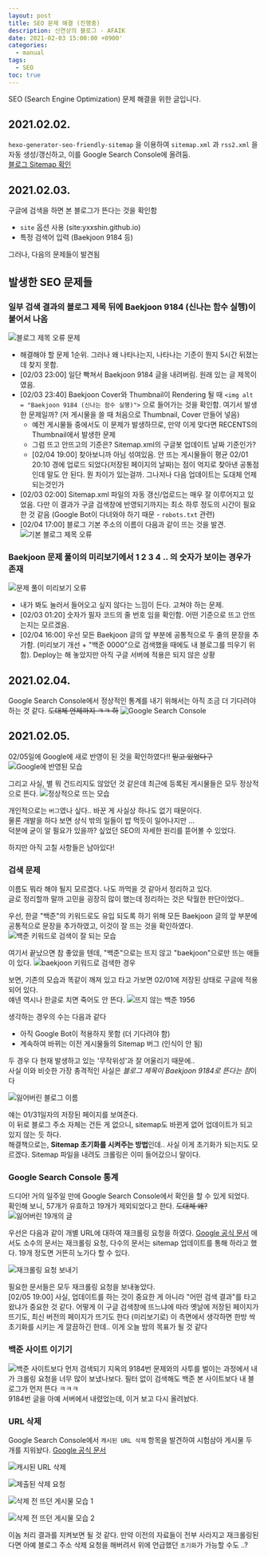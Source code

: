 ```yaml
---
layout: post
title: SEO 문제 해결 (진행중)
description: 신연상의 블로그 - AFAIK
date: 2021-02-03 15:00:00 +0900'
categories:
  - manual
tags:
  - SEO
toc: true
---
```


SEO (Search Engine Optimization) 문제 해결을 위한 글입니다.

<!-- more -->

## 2021.02.02.
`hexo-generator-seo-friendly-sitemap` 을 이용하여 `sitemap.xml` 과 `rss2.xml` 을 자동 생성/갱신하고, 이를 Google Search Console에 올려둠.  
[블로그 Sitemap 확인](http://yxxshin.github.io/sitemap.xml)

## 2021.02.03.
구글에 검색을 하면 본 블로그가 뜬다는 것을 확인함
- `site` 옵션 사용 (site:yxxshin.github.io)
- 특정 검색어 입력 (Baekjoon 9184 등)

그러나, 다음의 문제들이 발견됨

## 발생한 SEO 문제들
### **일부 검색 결과의 블로그 제목 뒤에 Baekjoon 9184 (신나는 함수 실행)이 붙어서 나옴**
![블로그 제목 오류 문제](https://imgur.com/TThXsOh.png)
- 해결해야 할 문제 1순위. 그러나 왜 나타나는지, 나타나는 기준이 뭔지 5시간 뒤졌는데 찾지 못함.
- [02/03 23:00] 일단 빡쳐서 Baekjoon 9184 글을 내려버림. 원래 있는 글 제목이였음. 
- [02/03 23:40] Baekjoon Cover와 Thumbnail이 Rendering 될 때 `<img alt = "Baekjoon 9184 (신나는 함수 실행)">` 으로 들어가는 것을 확인함. 여기서 발생한 문제일까? (저 게시물을 쓸 때 처음으로 Thumbnail, Cover 만들어 넣음)
  - 예전 게시물들 중에서도 이 문제가 발생하므로, 만약 이게 맞다면 RECENTS의 Thumbnail에서 발생한 문제
  - 그럼 뜨고 안뜨고의 기준은? Sitemap.xml의 구글봇 업데이트 날짜 기준인가?
  - [02/04 19:00] 찾아보니까 아님 섞여있음. 안 뜨는 게시물들이 평균 02/01 20:10 경에 업로드 되었다(저장된 페이지의 날짜)는 점이 억지로 찾아낸 공통점인데 말도 안 된다. 뭔 차이가 있는걸까. 그나저나 다음 업데이트는 도대체 언제 되는것인가
- [02/03 02:00] Sitemap.xml 파일의 자동 갱신/업로드는 매우 잘 이루어지고 있었음. 다만 이 결과가 구글 검색창에 반영되기까지는 최소 하루 정도의 시간이 필요한 것 같음 (Google Bot이 다녀와야 하기 때문 - `robots.txt` 관련)
- [02/04 17:00] 블로그 기본 주소의 이름이 다음과 같이 뜨는 것을 발견.
  ![기본 블로그 제목 오류](https://imgur.com/6NjF5Pi.png)

### **Baekjoon 문제 풀이의 미리보기에서 1 2 3 4 .. 의 숫자가 보이는 경우가 존재**
![문제 풀이 미리보기 오류](https://imgur.com/GWq45RH.png)
- 내가 봐도 눌러서 들어오고 싶지 않다는 느낌이 든다. 고쳐야 하는 문제.
- [02/03 01:20] 숫자가 필자 코드의 줄 번호 임을 확인함. 어떤 기준으로 뜨고 안뜨는지는 모르겠음.
- [02/04 16:00] 우선 모든 Baekjoon 글의 앞 부분에 공통적으로 두 줄의 문장을 추가함. (미리보기 개선 + "백준 0000"으로 검색했을 때에도 내 블로그를 띄우기 위함). Deploy는 해 놓았지만 아직 구글 서버에 적용은 되지 않은 상황

## 2021.02.04.  
Google Search Console에서 정상적인 통계를 내기 위해서는 아직 조금 더 기다려야 하는 것 같다. ~~도대체 언제까지 ㅋㅋ 하~~
![Google Search Console](https://imgur.com/nd91dDO.png)


## 2021.02.05.
02/05일에 Google에 새로 반영이 된 것을 확인하였다!! ~~믿고 있었다구~~
![Google에 반영된 모습](https://imgur.com/xyYuBLH.png)

그리고 사실, 별 뭐 건드리지도 않았던 것 같은데 최근에 등록된 게시물들은 모두 정상적으로 뜬다.
![정상적으로 뜨는 모습](https://imgur.com/q5Og4MC.png)

개인적으로는 `버그`였나 싶다.. 바꾼 게 사실상 하나도 없기 때문이다.  
물론 개발을 하다 보면 상식 밖의 일들이 밥 먹듯이 일어나지만 ...  
덕분에 굳이 알 필요가 있을까? 싶었던 SEO의 자세한 원리를 뜯어볼 수 있었다. 

하지만 아직 고칠 사항들은 남아있다! 

### **검색 문제**
이름도 뭐라 해야 될지 모르겠다. 나도 까먹을 것 같아서 정리하고 있다.  
글로 정리할까 말까 고민을 굉장히 많이 했는데 정리하는 것은 탁월한 판단이었다.. 

우선, 한글 "백준"의 키워드로도 유입 되도록 하기 위해 모든 Baekjoon 글의 앞 부분에 공통적으로 문장을 추가하였고, 이것이 잘 뜨는 것을 확인하였다.
![백준 키워드로 검색이 잘 되는 모습](https://imgur.com/miGpDzv.png)

여기서 끝났으면 참 좋았을 텐데, "백준"으로는 뜨지 않고 "baekjoon"으로만 뜨는 애들이 있다.
![baekjoon 키워드로 검색한 경우](https://imgur.com/gb1mnLZ.png)

보면, 기존의 모습과 똑같이 깨져 있고 타고 가보면 02/01에 저장된 상태로 구글에 적용되어 있다.  
얘넨 역시나 한글로 치면 죽어도 안 뜬다.
![뜨지 않는 백준 1956](https://imgur.com/G1pbz0j.png)

생각하는 경우의 수는 다음과 같다
- 아직 Google Bot이 적용하지 못함 (더 기다려야 함)
- 계속하여 바뀌는 이전 게시물들의 Sitemap 버그 (인식이 안 됨)

두 경우 다 현재 발생하고 있는 '무작위성'과 잘 어울리기 때문에..  
사실 이와 비슷한 가장 충격적인 사실은 *블로그 제목이 Baekjoon 9184로 뜬다는 점*이다

![잃어버린 블로그 이름](https://imgur.com/O0kvZsf.png)

얘는 01/31일자의 저장된 페이지를 보여준다.  
이 뒤로 블로그 주소 자체는 건든 게 없으니, sitemap도 바뀐게 없어 업데이트가 되고 있지 않는 듯 하다.  
해결책으로는, **Sitemap 초기화를 시켜주는 방법**인데.. 사실 이게 초기화가 되는지도 모르겠다. Sitemap 파일을 내려도 크롤링은 이미 들어갔으니 말이다.

### Google Search Console 통계
드디어! 거의 일주일 만에 Google Search Console에서 확인을 할 수 있게 되었다.  
확인해 보니, 57개가 유효하고 19개가 제외되었다고 한다. ~~도대체 왜?~~
![잃어버린 19개의 글](https://imgur.com/ahTIicQ.png)

우선은 다음과 같이 개별 URL에 대하여 재크롤링 요청을 하였다. [Google 공식 문서](https://developers.google.com/search/docs/advanced/crawling/ask-google-to-recrawl?visit_id=637481166068099878-144029744&rd=1) 에서도 소수의 문서는 재크롤링 요청, 다수의 문서는 sitemap 업데이트를 통해 하라고 했다. 19개 정도면 거뜬히 노가다 할 수 있다.

![재크롤링 요청 보내기](https://imgur.com/6T67NWa.png)

필요한 문서들은 모두 재크롤링 요청을 보내놓았다.  
[02/05 19:00] 사실, 업데이트를 하는 것이 중요한 게 아니라 "어떤 검색 결과"를 타고 왔냐가 중요한 것 같다. 어떻게 이 구글 검색창에 뜨느냐에 따라 옛날에 저장된 페이지가 뜨기도, 최신 버전의 페이지가 뜨기도 한다 (미리보기로) 이 측면에서 생각하면 한방 싹 초기화를 시키는 게 깔끔하긴 한데.. 이게 오늘 밤의 목표가 될 것 같다

### 백준 사이트 이기기
![백준 사이트보다 먼저 검색되기](https://imgur.com/EWBJ9D4.png)
지옥의 9184번 문제와의 사투를 벌이는 과정에서 내가 크롤링 요청을 너무 많이 보냈나보다. 필터 없이 검색해도 백준 본 사이트보다 내 블로그가 먼저 뜬다 ㅋㅋㅋ  
9184번 글을 아예 서버에서 내렸었는데, 이거 보고 다시 올려놨다.

### URL 삭제
Google Search Console에서 `캐시된 URL 삭제` 항목을 발견하여 시험삼아 게시물 두 개를 지워놨다. [Google 공식 문서](https://support.google.com/webmasters/answer/9689846#clear_cache_request)

![캐시된 URL 삭제](https://imgur.com/58ZLX2q.png)

![제출된 삭제 요청](https://imgur.com/UldYxdX.png)

![삭제 전 뜨던 게시물 모습 1](https://imgur.com/PTUsQvW.png)

![삭제 전 뜨던 게시물 모습 2](https://imgur.com/0bCwGih.png)

이놈 처리 결과를 지켜보면 될 것 같다. 만약 이전의 자료들이 전부 사라지고 재크롤링된다면 아예 블로그 주소 삭제 요청을 해버려서 위에 언급했던 `초기화`가 가능할 수도 ..?